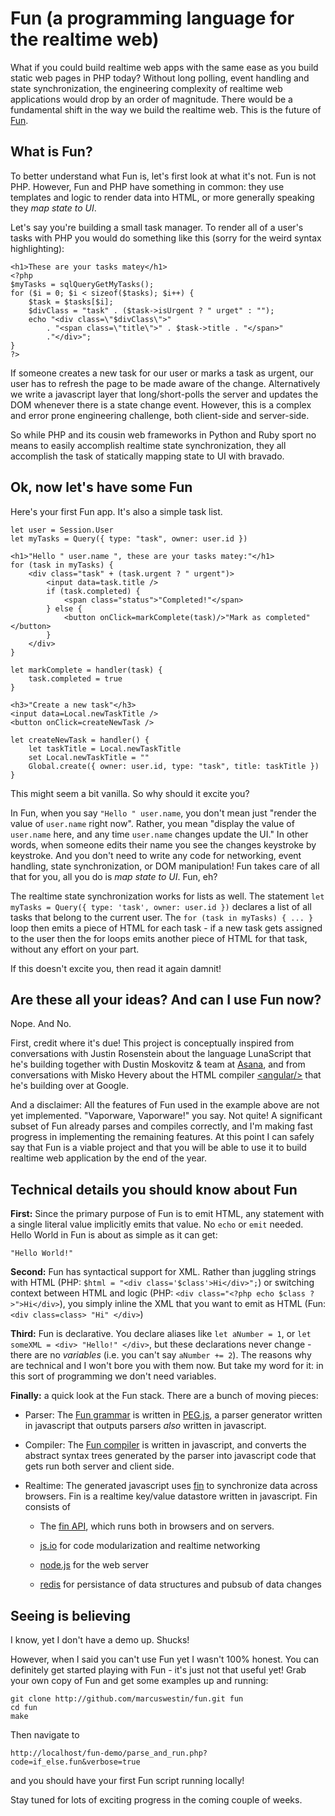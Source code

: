 Fun (a programming language for the realtime web)
=================================================

What if you could build realtime web apps with the same ease as you build static web pages in PHP today? Without long polling, event handling and state synchronization, the engineering complexity of realtime web applications would drop by an order of magnitude. There would be a fundamental shift in the way we build the realtime web. This is the future of [Fun].

What is Fun?
------------

To better understand what Fun is, let's first look at what it's not. Fun is not PHP. However, Fun and PHP have something in common: they use templates and logic to render data into HTML, or more generally speaking they _map state to UI_.

Let's say you're building a small task manager. To render all of a user's tasks with PHP you would do something like this (sorry for the weird syntax highlighting):

    <h1>These are your tasks matey</h1>
    <?php
    $myTasks = sqlQueryGetMyTasks();
    for ($i = 0; $i < sizeof($tasks); $i++) {
        $task = $tasks[$i];
        $divClass = "task" . ($task->isUrgent ? " urget" : "");
    	echo "<div class=\"$divClass\">"
    	    . "<span class=\"title\">" . $task->title . "</span>"
            ."</div>";
    }
    ?>

If someone creates a new task for our user or marks a task as urgent, our user has to refresh the page to be made aware of the change. Alternatively we write a javascript layer that long/short-polls the server and updates the DOM whenever there is a state change event. However, this is a complex and error prone engineering challenge, both client-side and server-side. 

So while PHP and its cousin web frameworks in Python and Ruby sport no means to easily accomplish realtime state synchronization, they all accomplish the task of statically mapping state to UI with bravado.

Ok, now let's have some Fun
---------------------------

Here's your first Fun app. It's also a simple task list.

	let user = Session.User
	let myTasks = Query({ type: "task", owner: user.id })
    
	<h1>"Hello " user.name ", these are your tasks matey:"</h1>
	for (task in myTasks) {
		<div class="task" + (task.urgent ? " urgent")>
			<input data=task.title />
			if (task.completed) {
				<span class="status">"Completed!"</span>
			} else {
				<button onClick=markComplete(task)/>"Mark as completed"</button>
			}
		</div>
	}
	
	let markComplete = handler(task) {
		task.completed = true
	}
	
	<h3>"Create a new task"</h3>
	<input data=Local.newTaskTitle />
	<button onClick=createNewTask />
    
	let createNewTask = handler() {
		let taskTitle = Local.newTaskTitle
		set Local.newTaskTitle = ""
		Global.create({ owner: user.id, type: "task", title: taskTitle })
	}


This might seem a bit vanilla. So why should it excite you?

In Fun, when you say `"Hello " user.name`, you don't mean just "render the value of `user.name` right now". Rather, you mean "display the value of `user.name` here, and any time `user.name` changes update the UI." In other words, when someone edits their name you see the changes keystroke by keystroke. And you don't need to write any code for networking, event handling, state synchronization, or DOM manipulation! Fun takes care of all that for you, all you do is _map state to UI_. Fun, eh?

The realtime state synchronization works for lists as well. The statement `let myTasks = Query({ type: 'task', owner: user.id })` declares a list of all tasks that belong to the current user. The `for (task in myTasks) { ... }` loop then emits a piece of HTML for each task - if a new task gets assigned to the user then the for loops emits another piece of HTML for that task, without any effort on your part.

If this doesn't excite you, then read it again damnit!

Are these all your ideas? And can I use Fun now?
------------------------------------------------

Nope. And No.

First, credit where it's due! This project is conceptually inspired from conversations with Justin Rosenstein about the language LunaScript that he's building together with Dustin Moskovitz & team at [Asana], and from conversations with Misko Hevery about the HTML compiler [&lt;angular/&gt;] that he's building over at Google.

And a disclaimer: All the features of Fun used in the example above are not yet implemented. "Vaporware, Vaporware!" you say. Not quite! A significant subset of Fun already parses and compiles correctly, and I'm making fast progress in implementing the remaining features. At this point I can safely say that Fun is a viable project and that you will be able to use it to build realtime web application by the end of the year.

Technical details you should know about Fun
-------------------------------------------

**First:** Since the primary purpose of Fun is to emit HTML, any statement with a single literal value implicitly emits that value. No `echo` or `emit` needed. Hello World in Fun is about as simple as it can get:

	"Hello World!"

**Second:** Fun has syntactical support for XML. Rather than juggling strings with HTML (PHP: `$html = "<div class='$class'>Hi</div>";`) or switching context between HTML and logic (PHP: `<div class="<?php echo $class ?>">Hi</div>`), you simply inline the XML that you want to emit as HTML (Fun: `<div class=class> "Hi" </div>`)

**Third:** Fun is declarative. You declare aliases like `let aNumber = 1`, or `let someXML = <div> "Hello!" </div>`, but these declarations never change - there are no _variables_ (i.e. you can't say `aNumber += 2`). The reasons why are technical and I won't bore you with them now. But take my word for it: in this sort of programming we don't need variables.

**Finally:** a quick look at the Fun stack. There are a bunch of moving pieces:

 - Parser: The [Fun grammar] is written in [PEG.js], a parser generator written in javascript that outputs parsers _also_ written in javascript.

 - Compiler: The [Fun compiler] is written in javascript, and converts the abstract syntax trees generated by the parser into javascript code that gets run both server and client side.

 - Realtime: The generated javascript uses [fin] to synchronize data across browsers. Fin is a realtime key/value datastore written in javascript. Fin consists of

   - The [fin API], which runs both in browsers and on servers.

   - [js.io] for code modularization and realtime networking

   - [node.js] for the web server

   - [redis] for persistance of data structures and pubsub of data changes

Seeing is believing
-------------------
I know, yet I don't have a demo up. Shucks!

However, when I said you can't use Fun yet I wasn't 100% honest. You can definitely get started playing with Fun - it's just not that useful yet! Grab your own copy of Fun and get some examples up and running:

	git clone http://github.com/marcuswestin/fun.git fun
	cd fun
	make

Then navigate to

    http://localhost/fun-demo/parse_and_run.php?code=if_else.fun&verbose=true

and you should have your first Fun script running locally!

Stay tuned for lots of exciting progress in the coming couple of weeks.





  [Fun]:http://github.com/marcuswestin/fun

  [Fun grammar]:http://github.com/marcuswestin/fun/blob/fba44d87b2b5b9d3fbbf7c35d839cef7392caa1f/language/grammar.peg

  [Fun compiler]: http://github.com/marcuswestin/fun/blob/fba44d87b2b5b9d3fbbf7c35d839cef7392caa1f/language/compiler.js

  [Fin]:http://github.com/marcuswestin/fin

  [Fin API]:http://github.com/marcuswestin/fin/blob/master/js/client/api.js

  [js.io]:http://github.com/mcarter/js.io

  [node.js]:http://nodejs.org/

  [redis]:http://code.google.com/p/redis/

  [Asana]:http://asana.com

  [&lt;angular/&gt;]:http://angularjs.org/

  [PEG.js]:http://pegjs.majda.cz/